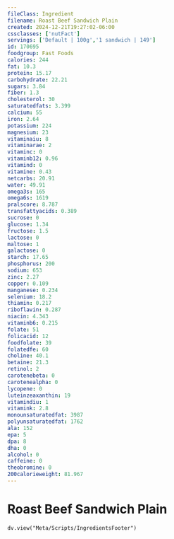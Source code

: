 ```yaml
---
fileClass: Ingredient
filename: Roast Beef Sandwich Plain
created: 2024-12-21T19:27:02-06:00
cssclasses: ['nutFact']
servings: ['Default | 100g','1 sandwich | 149']
id: 170695
foodgroup: Fast Foods
calories: 244
fat: 10.3
protein: 15.17
carbohydrate: 22.21
sugars: 3.84
fiber: 1.3
cholesterol: 30
saturatedfats: 3.399
calcium: 55
iron: 2.64
potassium: 224
magnesium: 23
vitaminaiu: 8
vitaminarae: 2
vitaminc: 0
vitaminb12: 0.96
vitamind: 0
vitamine: 0.43
netcarbs: 20.91
water: 49.91
omega3s: 165
omega6s: 1619
pralscore: 8.787
transfattyacids: 0.389
sucrose: 0
glucose: 1.34
fructose: 1.5
lactose: 0
maltose: 1
galactose: 0
starch: 17.65
phosphorus: 200
sodium: 653
zinc: 2.27
copper: 0.109
manganese: 0.234
selenium: 18.2
thiamin: 0.217
riboflavin: 0.287
niacin: 4.343
vitaminb6: 0.215
folate: 51
folicacid: 12
foodfolate: 39
folatedfe: 60
choline: 40.1
betaine: 21.3
retinol: 2
carotenebeta: 0
carotenealpha: 0
lycopene: 0
luteinzeaxanthin: 19
vitamindiu: 1
vitamink: 2.8
monounsaturatedfat: 3987
polyunsaturatedfat: 1762
ala: 152
epa: 5
dpa: 8
dha: 0
alcohol: 0
caffeine: 0
theobromine: 0
200calorieweight: 81.967
---
```


# Roast Beef Sandwich Plain

```dataviewjs
dv.view("Meta/Scripts/IngredientsFooter")
```